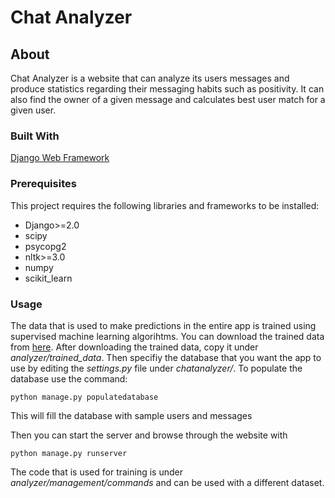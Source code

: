 # Chat Analyzer

## About
Chat Analyzer is a website that can analyze its users messages and produce statistics regarding their messaging habits such as positivity.
It can also find the owner of a given message and calculates best user match for a given user. 
### Built With
 [Django Web Framework](https://docs.djangoproject.com/en/2.0/)
### Prerequisites

This project requires the following libraries and frameworks to be installed:

* Django>=2.0
* scipy
* psycopg2
* nltk>=3.0
* numpy
* scikit_learn

### Usage


The data that is used to make predictions in the entire app is trained using supervised machine learning algorihtms. You can download the trained data from [here](https://drive.google.com/open?id=1hLbG181dw-FW4s1DUk7SQBZnSA3vcPti). 
After downloading the trained data, copy it under *analyzer/trained_data*.
Then specifiy the database that you want the app to use by editing the *settings.py* file under *chatanalyzer/*.
To populate the database use the command:
```
python manage.py populatedatabase
```

This will fill the database with sample users and messages

Then you can start the server and browse through the website with 
```
python manage.py runserver
```
The code that is used for training is under *analyzer/management/commands* and can be used with a different dataset.
